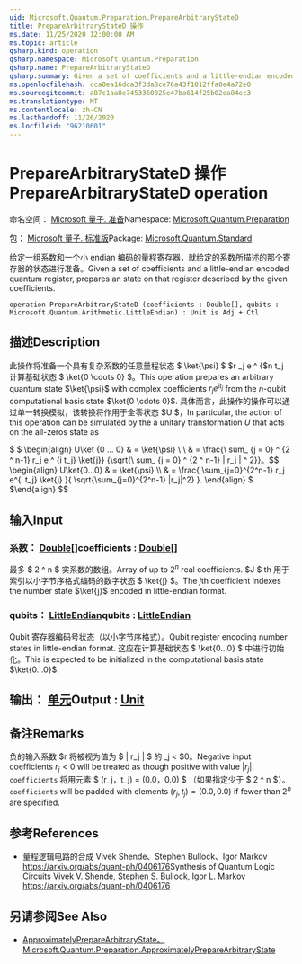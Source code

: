 ```yaml
---
uid: Microsoft.Quantum.Preparation.PrepareArbitraryStateD
title: PrepareArbitraryStateD 操作
ms.date: 11/25/2020 12:00:00 AM
ms.topic: article
qsharp.kind: operation
qsharp.namespace: Microsoft.Quantum.Preparation
qsharp.name: PrepareArbitraryStateD
qsharp.summary: Given a set of coefficients and a little-endian encoded quantum register, prepares an state on that register described by the given coefficients.
ms.openlocfilehash: cca0ea16dca3f3da8ce76a43f1012ffa0e4a72e0
ms.sourcegitcommit: a87c1aa8e7453360025e47ba614f25b02ea84ec3
ms.translationtype: MT
ms.contentlocale: zh-CN
ms.lasthandoff: 11/26/2020
ms.locfileid: "96210601"
---
```

# <a name="preparearbitrarystated-operation"></a><span data-ttu-id="b56e4-102">PrepareArbitraryStateD 操作</span><span class="sxs-lookup"><span data-stu-id="b56e4-102">PrepareArbitraryStateD operation</span></span>

<span data-ttu-id="b56e4-103">命名空间： [Microsoft 量子. 准备](xref:Microsoft.Quantum.Preparation)</span><span class="sxs-lookup"><span data-stu-id="b56e4-103">Namespace: [Microsoft.Quantum.Preparation](xref:Microsoft.Quantum.Preparation)</span></span>

<span data-ttu-id="b56e4-104">包： [Microsoft 量子. 标准版](https://nuget.org/packages/Microsoft.Quantum.Standard)</span><span class="sxs-lookup"><span data-stu-id="b56e4-104">Package: [Microsoft.Quantum.Standard](https://nuget.org/packages/Microsoft.Quantum.Standard)</span></span>


<span data-ttu-id="b56e4-105">给定一组系数和一个小 endian 编码的量程寄存器，就给定的系数所描述的那个寄存器的状态进行准备。</span><span class="sxs-lookup"><span data-stu-id="b56e4-105">Given a set of coefficients and a little-endian encoded quantum register, prepares an state on that register described by the given coefficients.</span></span>

```qsharp
operation PrepareArbitraryStateD (coefficients : Double[], qubits : Microsoft.Quantum.Arithmetic.LittleEndian) : Unit is Adj + Ctl
```


## <a name="description"></a><span data-ttu-id="b56e4-106">描述</span><span class="sxs-lookup"><span data-stu-id="b56e4-106">Description</span></span>

<span data-ttu-id="b56e4-107">此操作将准备一个具有复杂系数的任意量程状态 $ \ket{\psi} $ $r _j e ^ {$n t_j 计算基础状态 $ \ket{0 \cdots 0} $。</span><span class="sxs-lookup"><span data-stu-id="b56e4-107">This operation prepares an arbitrary quantum state $\ket{\psi}$ with complex coefficients $r_j e^{i t_j}$ from the $n$-qubit computational basis state $\ket{0 \cdots 0}$.</span></span>
<span data-ttu-id="b56e4-108">具体而言，此操作的操作可以通过单一转换模拟，该转换将作用于全零状态 $U $，</span><span class="sxs-lookup"><span data-stu-id="b56e4-108">In particular, the action of this operation can be simulated by the a unitary transformation $U$ that acts on the all-zeros state as</span></span>

<span data-ttu-id="b56e4-109">$ $ \begin{align} U\ket {0 ... 0} & = \ket{\psi} \\ \\ & = \frac{\ sum_ {j = 0} ^ {2 ^ n-1} r_j e ^ {i t_j} \ket{j}} {\sqrt{\ sum_ {j = 0} ^ {2 ^ n-1} | r_j | ^ 2}}。</span><span class="sxs-lookup"><span data-stu-id="b56e4-109">$$ \begin{align} U\ket{0...0} & = \ket{\psi} \\\\ & = \frac{ \sum_{j=0}^{2^n-1} r_j e^{i t_j} \ket{j} }{ \sqrt{\sum_{j=0}^{2^n-1} |r_j|^2} }.</span></span>
<span data-ttu-id="b56e4-110">\end{align} $ $</span><span class="sxs-lookup"><span data-stu-id="b56e4-110">\end{align} $$</span></span>

## <a name="input"></a><span data-ttu-id="b56e4-111">输入</span><span class="sxs-lookup"><span data-stu-id="b56e4-111">Input</span></span>

### <a name="coefficients--double"></a><span data-ttu-id="b56e4-112">系数： [Double](xref:microsoft.quantum.lang-ref.double)[]</span><span class="sxs-lookup"><span data-stu-id="b56e4-112">coefficients : [Double](xref:microsoft.quantum.lang-ref.double)[]</span></span>

<span data-ttu-id="b56e4-113">最多 $ 2 ^ n $ 实系数的数组。</span><span class="sxs-lookup"><span data-stu-id="b56e4-113">Array of up to $2^n$ real coefficients.</span></span> <span data-ttu-id="b56e4-114">$J $ th 用于索引以小字节序格式编码的数字状态 $ \ket{j} $。</span><span class="sxs-lookup"><span data-stu-id="b56e4-114">The $j$th coefficient indexes the number state $\ket{j}$ encoded in little-endian format.</span></span>


### <a name="qubits--littleendian"></a><span data-ttu-id="b56e4-115">qubits： [LittleEndian](xref:Microsoft.Quantum.Arithmetic.LittleEndian)</span><span class="sxs-lookup"><span data-stu-id="b56e4-115">qubits : [LittleEndian](xref:Microsoft.Quantum.Arithmetic.LittleEndian)</span></span>

<span data-ttu-id="b56e4-116">Qubit 寄存器编码号状态（以小字节序格式）。</span><span class="sxs-lookup"><span data-stu-id="b56e4-116">Qubit register encoding number states in little-endian format.</span></span> <span data-ttu-id="b56e4-117">这应在计算基础状态 $ \ket{0...0} $ 中进行初始化。</span><span class="sxs-lookup"><span data-stu-id="b56e4-117">This is expected to be initialized in the computational basis state $\ket{0...0}$.</span></span>



## <a name="output--unit"></a><span data-ttu-id="b56e4-118">输出： [单元](xref:microsoft.quantum.lang-ref.unit)</span><span class="sxs-lookup"><span data-stu-id="b56e4-118">Output : [Unit](xref:microsoft.quantum.lang-ref.unit)</span></span>



## <a name="remarks"></a><span data-ttu-id="b56e4-119">备注</span><span class="sxs-lookup"><span data-stu-id="b56e4-119">Remarks</span></span>

<span data-ttu-id="b56e4-120">负的输入系数 $r 将被视为值为 $ | r_j | $ 的 _j < $0。</span><span class="sxs-lookup"><span data-stu-id="b56e4-120">Negative input coefficients $r_j < 0$ will be treated as though positive with value $|r_j|$.</span></span> <span data-ttu-id="b56e4-121">`coefficients` 将用元素 $ (r_j，t_j) = (0.0，0.0) $ （如果指定少于 $ 2 ^ n $）。</span><span class="sxs-lookup"><span data-stu-id="b56e4-121">`coefficients` will be padded with elements $(r_j, t_j) = (0.0, 0.0)$ if fewer than $2^n$ are specified.</span></span>

## <a name="references"></a><span data-ttu-id="b56e4-122">参考</span><span class="sxs-lookup"><span data-stu-id="b56e4-122">References</span></span>

- <span data-ttu-id="b56e4-123">量程逻辑电路的合成 Vivek Shende、Stephen Bullock、Igor Markov https://arxiv.org/abs/quant-ph/0406176</span><span class="sxs-lookup"><span data-stu-id="b56e4-123">Synthesis of Quantum Logic Circuits Vivek V. Shende, Stephen S. Bullock, Igor L. Markov https://arxiv.org/abs/quant-ph/0406176</span></span>

## <a name="see-also"></a><span data-ttu-id="b56e4-124">另请参阅</span><span class="sxs-lookup"><span data-stu-id="b56e4-124">See Also</span></span>

- [<span data-ttu-id="b56e4-125">ApproximatelyPrepareArbitraryState。</span><span class="sxs-lookup"><span data-stu-id="b56e4-125">Microsoft.Quantum.Preparation.ApproximatelyPrepareArbitraryState</span></span>](xref:Microsoft.Quantum.Preparation.ApproximatelyPrepareArbitraryState)